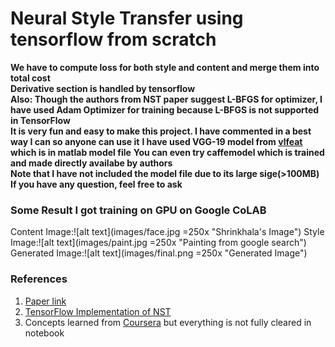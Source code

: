 # Neural Style Transfer using tensorflow from scratch
**We have to compute loss for both style and content and merge them into total cost**<br>
**Derivative section is handled by tensorflow**<br>
**Also: Though the authors from NST paper suggest L-BFGS for optimizer, I have used Adam Optimizer for training because L-BFGS is not supported in TensorFlow**<br>
**It is very fun and easy to make this project. I have commented in a best way I can so anyone can use it**
**I have used VGG-19 model from <a href="https://www.vlfeat.org/matconvnet/pretrained/">vlfeat</a> which is in matlab model file**
**You can even try caffemodel which is trained and made directly availabe by authors**<br>
**Note that I have not included the model file due to its large sige(>100MB)**<br>
**If you have any question, feel free to ask**

### Some Result I got training on GPU on Google CoLAB
Content Image:![alt text](images/face.jpg =250x "Shrinkhala's Image")
Style Image:![alt text](images/paint.jpg =250x "Painting from google search")
Generated Image:![alt text](images/final.png =250x "Generated Image")

### References
1. <a href="https://arxiv.org/abs/1508.06576">Paper link</a>
2. <a href="http://www.chioka.in/tensorflow-implementation-neural-algorithm-of-artistic-style">TensorFlow Implementation of NST</a>
3. Concepts learned from <a href="https://www.coursera.org/learn/convolutional-neural-networks/home/welcome">Coursera</a> but everything is not fully cleared in notebook



